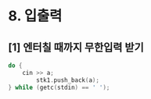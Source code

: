 # 8. 입출력

## \[1] 엔터칠 때까지 무한입력 받기

```cpp
do {
	cin >> a;
        stk1.push_back(a);
} while (getc(stdin) == ' ');
```

